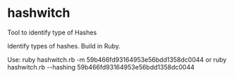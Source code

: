 # hashwitch
Tool to identify type of Hashes

Identify types of hashes. 
Build in Ruby. 

Use: ruby hashwitch.rb -m 59b466fd93164953e56bdd1358dc0044 or 
ruby hashwitch.rb --hashing 59b466fd93164953e56bdd1358dc0044 
